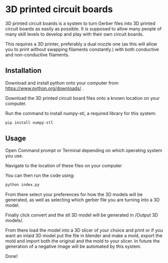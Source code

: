 # 3D printed circuit boards

3D printed circuit boards is a system to turn Gerber files into 3D printed circuit boards as easily as possible. It is supposed to allow many people of many skill levels to develop and play with their own circuit boards. 

This requires a 3D printer, preferably a dual nozzle one (as this will allow you to print without swapping filaments constantly.) with both conductive and non-conductive filaments.

## Installation

Download and install python onto your computer from https://www.python.org/downloads/ .

Download the 3D printed circuit board files onto a known location on your computer. 

Run the command to install numpy-stl, a required library for this system:
```bash
pip install numpy-stl
```

## Usage

Open Command prompt or Terminal depending on which operating system you use.

Navigate to the location of these files on your computer

You can then run the code using:
```bash
python index.py
```

From there select your preferences for how the 3D models will be generated, as well as selecting which gerber file you are turning into a 3D model.

Finally click convert and the stl 3D model will be generated in /Output 3D models/.

From there load the model into a 3D slicer of your choice and print or if you want an inlaid 3D model put the file in blender and make a mold, export the mold and import both the original and the mold to your slicer. In future the generation of a negative image will be automated by this system.

Done!